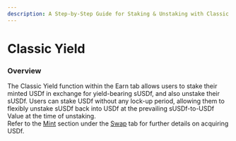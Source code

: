 ```yaml
---
description: A Step-by-Step Guide for Staking & Unstaking with Classic Yield
---
```


# Classic Yield

### Overview

The Classic Yield function within the Earn tab allows users to stake their minted USDf in exchange for yield-bearing sUSDf, and also unstake their sUSDf. Users can stake USDf without any lock-up period, allowing them to flexibly unstake sUSDf back into USDf at the prevailing sUSDf-to-USDf Value at the time of unstaking.\
Refer to the [Mint](../../navigating-the-swap-tab/classic-mint/) section under the [Swap](../../navigating-the-swap-tab/) tab for further details on acquiring USDf.
